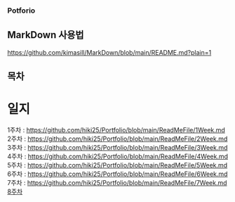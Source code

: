 ### Potforio
## MarkDown 사용법
https://github.com/kimasill/MarkDown/blob/main/README.md?plain=1

## 목차
 # 일지 
1주차 : https://github.com/hiki25/Portfolio/blob/main/ReadMeFile/1Week.md  
2주차 : https://github.com/hiki25/Portfolio/blob/main/ReadMeFile/2Week.md  
3주차 : https://github.com/hiki25/Portfolio/blob/main/ReadMeFile/3Week.md   
4주차 : https://github.com/hiki25/Portfolio/blob/main/ReadMeFile/4Week.md  
5주차 : https://github.com/hiki25/Portfolio/blob/main/ReadMeFile/5Week.md  
6주차 : https://github.com/hiki25/Portfolio/blob/main/ReadMeFile/6Week.md  
7주차 : https://github.com/hiki25/Portfolio/blob/main/ReadMeFile/7Week.md  
[8주차](https://github.com/hiki25/Portfolio/blob/main/ReadMeFile/8Week.md)  

